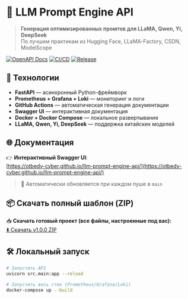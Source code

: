 # 🚀 LLM Prompt Engine API

> **Генерация оптимизированных промтов для LLaMA, Qwen, Yi, DeepSeek**  
> По лучшим практикам из Hugging Face, LLaMA-Factory, CSDN, ModelScope

[![OpenAPI Docs](https://img.shields.io/badge/OpenAPI-Docs-blue?logo=swagger)](https://otbedy-cyber.github.io/llm-prompt-engine-api/)
[![CI/CD](https://img.shields.io/github/actions/workflow/status/otbedy-cyber/llm-prompt-engine-api/update-openapi.yml?label=CI&logo=github)](https://github.com/otbedy-cyber/llm-prompt-engine-api/actions)
[![Release](https://img.shields.io/github/release/otbedy-cyber/llm-prompt-engine-api/all.svg?label=Release&logo=github)](https://github.com/otbedy-cyber/llm-prompt-engine-api/releases/tag/v1.0.0)

## 🔧 Технологии

- **FastAPI** — асинхронный Python-фреймворк
- **Prometheus + Grafana + Loki** — мониторинг и логи
- **GitHub Actions** — автоматическая генерация документации
- **Swagger UI** — интерактивная документация
- **Docker + Docker Compose** — локальное развертывание
- **LLaMA, Qwen, Yi, DeepSeek** — поддержка китайских моделей

## 🌐 Документация

👉 **Интерактивный Swagger UI**:  
[https://otbedy-cyber.github.io/llm-prompt-engine-api/](https://otbedy-cyber.github.io/llm-prompt-engine-api/)

> 🔄 Автоматически обновляется при каждом пуше в `main`

## 📦 Скачать полный шаблон (ZIP)

📥 **Скачать готовый проект (все файлы, настроенные под вас):**  
[⬇️ Скачать v1.0.0 ZIP](https://github.com/otbedy-cyber/llm-prompt-engine-api/releases/download/v1.0.0/llm-prompt-engine-api_otbedy-cyber.zip)

## 🛠️ Локальный запуск

```bash
# Запустить API
uvicorn src.main:app --reload

# Запустить весь стек (Prometheus/Grafana/Loki)
docker-compose up --build 
